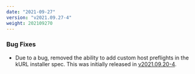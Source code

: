 ```yaml
---
date: "2021-09-27"
version: "v2021.09.27-4"
weight: 202109270
---
```



### <span class="label label-orange">Bug Fixes</span>
- Due to a bug, removed the ability to add custom host preflights in the kURL installer spec. This was initially released in [v2021.09.20-4](https://kurl.sh/release-notes/v2021.09.20-4).
